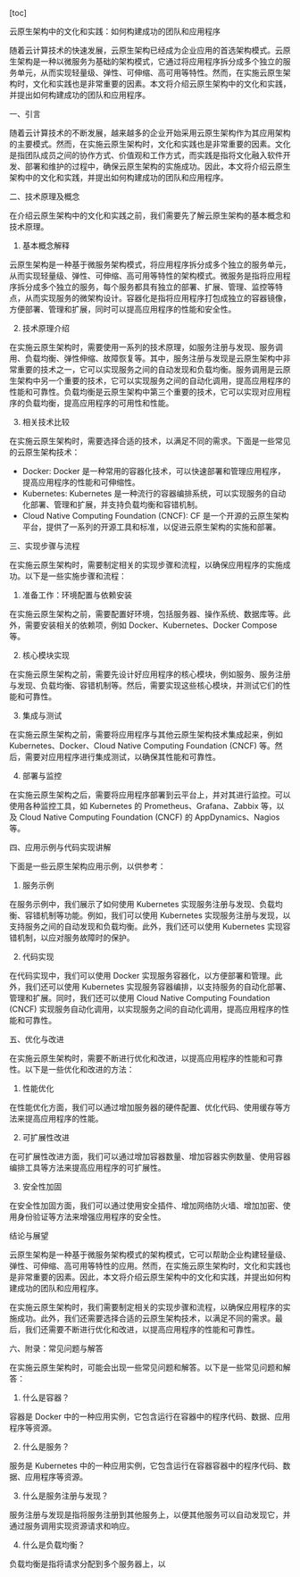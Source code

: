 
[toc]                    
                
                
云原生架构中的文化和实践：如何构建成功的团队和应用程序

随着云计算技术的快速发展，云原生架构已经成为企业应用的首选架构模式。云原生架构是一种以微服务为基础的架构模式，它通过将应用程序拆分成多个独立的服务单元，从而实现轻量级、弹性、可伸缩、高可用等特性。然而，在实施云原生架构时，文化和实践也是非常重要的因素。本文将介绍云原生架构中的文化和实践，并提出如何构建成功的团队和应用程序。

一、引言

随着云计算技术的不断发展，越来越多的企业开始采用云原生架构作为其应用架构的主要模式。然而，在实施云原生架构时，文化和实践也是非常重要的因素。文化是指团队成员之间的协作方式、价值观和工作方式，而实践是指将文化融入软件开发、部署和维护的过程中，确保云原生架构的实施成功。因此，本文将介绍云原生架构中的文化和实践，并提出如何构建成功的团队和应用程序。

二、技术原理及概念

在介绍云原生架构中的文化和实践之前，我们需要先了解云原生架构的基本概念和技术原理。

1. 基本概念解释

云原生架构是一种基于微服务架构模式，将应用程序拆分成多个独立的服务单元，从而实现轻量级、弹性、可伸缩、高可用等特性的架构模式。微服务是指将应用程序拆分成多个独立的服务，每个服务都具有独立的部署、扩展、管理、监控等特点，从而实现服务的微架构设计。容器化是指将应用程序打包成独立的容器镜像，方便部署、管理和扩展，同时可以提高应用程序的性能和安全性。

2. 技术原理介绍

在实施云原生架构时，需要使用一系列的技术原理，如服务注册与发现、服务调用、负载均衡、弹性伸缩、故障恢复等。其中，服务注册与发现是云原生架构中非常重要的技术之一，它可以实现服务之间的自动发现和负载均衡。服务调用是云原生架构中另一个重要的技术，它可以实现服务之间的自动化调用，提高应用程序的性能和可靠性。负载均衡是云原生架构中第三个重要的技术，它可以实现对应用程序的负载均衡，提高应用程序的可用性和性能。

3. 相关技术比较

在实施云原生架构时，需要选择合适的技术，以满足不同的需求。下面是一些常见的云原生架构技术：

- Docker: Docker 是一种常用的容器化技术，可以快速部署和管理应用程序，提高应用程序的性能和可伸缩性。
- Kubernetes: Kubernetes 是一种流行的容器编排系统，可以实现服务的自动化部署、管理和扩展，并支持负载均衡和容错机制。
- Cloud Native Computing Foundation (CNCF): CF 是一个开源的云原生架构平台，提供了一系列的开源工具和标准，以促进云原生架构的实施和部署。

三、实现步骤与流程

在实施云原生架构时，需要制定相关的实现步骤和流程，以确保应用程序的实施成功。以下是一些实施步骤和流程：

1. 准备工作：环境配置与依赖安装

在实施云原生架构之前，需要配置好环境，包括服务器、操作系统、数据库等。此外，需要安装相关的依赖项，例如 Docker、Kubernetes、Docker Compose 等。

2. 核心模块实现

在实施云原生架构之前，需要先设计好应用程序的核心模块，例如服务、服务注册与发现、负载均衡、容错机制等。然后，需要实现这些核心模块，并测试它们的性能和可靠性。

3. 集成与测试

在实施云原生架构之前，需要将应用程序与其他云原生架构技术集成起来，例如 Kubernetes、Docker、Cloud Native Computing Foundation (CNCF) 等。然后，需要对应用程序进行集成测试，以确保其性能和可靠性。

4. 部署与监控

在实施云原生架构之后，需要将应用程序部署到云平台上，并对其进行监控。可以使用各种监控工具，如 Kubernetes 的 Prometheus、Grafana、Zabbix 等，以及 Cloud Native Computing Foundation (CNCF) 的 AppDynamics、Nagios 等。

四、应用示例与代码实现讲解

下面是一些云原生架构应用示例，以供参考：

1. 服务示例

在服务示例中，我们展示了如何使用 Kubernetes 实现服务注册与发现、负载均衡、容错机制等功能。例如，我们可以使用 Kubernetes 实现服务注册与发现，以支持服务之间的自动发现和负载均衡。此外，我们还可以使用 Kubernetes 实现容错机制，以应对服务故障时的保护。

2. 代码实现

在代码实现中，我们可以使用 Docker 实现服务容器化，以方便部署和管理。此外，我们还可以使用 Kubernetes 实现服务容器编排，以支持服务的自动化部署、管理和扩展。同时，我们还可以使用 Cloud Native Computing Foundation (CNCF) 实现服务自动化调用，以实现服务之间的自动化调用，提高应用程序的性能和可靠性。

五、优化与改进

在实施云原生架构时，需要不断进行优化和改进，以提高应用程序的性能和可靠性。以下是一些优化和改进的方法：

1. 性能优化

在性能优化方面，我们可以通过增加服务器的硬件配置、优化代码、使用缓存等方法来提高应用程序的性能。

2. 可扩展性改进

在可扩展性改进方面，我们可以通过增加容器数量、增加容器实例数量、使用容器编排工具等方法来提高应用程序的可扩展性。

3. 安全性加固

在安全性加固方面，我们可以通过使用安全插件、增加网络防火墙、增加加密、使用身份验证等方法来增强应用程序的安全性。

结论与展望

云原生架构是一种基于微服务架构模式的架构模式，它可以帮助企业构建轻量级、弹性、可伸缩、高可用等特性的应用。然而，在实施云原生架构时，文化和实践也是非常重要的因素。因此，本文将介绍云原生架构中的文化和实践，并提出如何构建成功的团队和应用程序。

在实施云原生架构时，我们需要制定相关的实现步骤和流程，以确保应用程序的实施成功。此外，我们还需要选择合适的云原生架构技术，以满足不同的需求。最后，我们还需要不断进行优化和改进，以提高应用程序的性能和可靠性。

六、附录：常见问题与解答

在实施云原生架构时，可能会出现一些常见问题和解答。以下是一些常见问题和解答：

1. 什么是容器？

容器是 Docker 中的一种应用实例，它包含运行在容器中的程序代码、数据、应用程序等资源。

2. 什么是服务？

服务是 Kubernetes 中的一种应用实例，它包含运行在容器容器中的程序代码、数据、应用程序等资源。

3. 什么是服务注册与发现？

服务注册与发现是指将服务注册到其他服务上，以便其他服务可以自动发现它，并通过服务调用实现资源请求和响应。

4. 什么是负载均衡？

负载均衡是指将请求分配到多个服务器上，以

